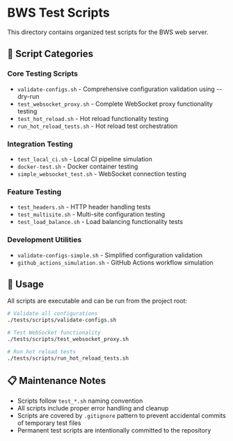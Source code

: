 # BWS Test Scripts

This directory contains organized test scripts for the BWS web server.

## 📁 Script Categories

### Core Testing Scripts
- `validate-configs.sh` - Comprehensive configuration validation using --dry-run
- `test_websocket_proxy.sh` - Complete WebSocket proxy functionality testing
- `test_hot_reload.sh` - Hot reload functionality testing
- `run_hot_reload_tests.sh` - Hot reload test orchestration

### Integration Testing
- `test_local_ci.sh` - Local CI pipeline simulation
- `docker-test.sh` - Docker container testing
- `simple_websocket_test.sh` - WebSocket connection testing

### Feature Testing
- `test_headers.sh` - HTTP header handling tests
- `test_multisite.sh` - Multi-site configuration testing
- `test_load_balance.sh` - Load balancing functionality tests

### Development Utilities
- `validate-configs-simple.sh` - Simplified configuration validation
- `github_actions_simulation.sh` - GitHub Actions workflow simulation

## 🚀 Usage

All scripts are executable and can be run from the project root:

```bash
# Validate all configurations
./tests/scripts/validate-configs.sh

# Test WebSocket functionality
./tests/scripts/test_websocket_proxy.sh

# Run hot reload tests
./tests/scripts/run_hot_reload_tests.sh
```

## 📋 Maintenance Notes

- Scripts follow `test_*.sh` naming convention
- All scripts include proper error handling and cleanup
- Scripts are covered by `.gitignore` pattern to prevent accidental commits of temporary test files
- Permanent test scripts are intentionally committed to the repository
